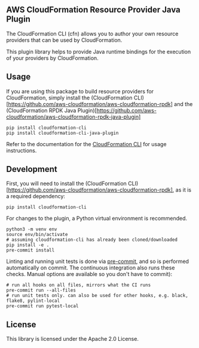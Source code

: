 ## AWS CloudFormation Resource Provider Java Plugin

The CloudFormation CLI (cfn) allows you to author your own resource providers that can be used by CloudFormation.

This plugin library helps to provide Java runtime bindings for the execution of your providers by CloudFormation.

Usage
-----

If you are using this package to build resource providers for CloudFormation, simply install the (CloudFormation CLI)[https://github.com/aws-cloudformation/aws-cloudformation-rpdk] and the (CloudFormation RPDK Java Plugin)[https://github.com/aws-cloudformation/aws-cloudformation-rpdk-java-plugin]

```
pip install cloudformation-cli
pip install cloudformation-cli-java-plugin
```

Refer to the documentation for the [CloudFormation CLI](https://github.com/aws-cloudformation/aws-cloudformation-rpdk) for usage instructions.

Development
-----------

First, you will need to install the (CloudFormation CLI)[https://github.com/aws-cloudformation/aws-cloudformation-rpdk], as it is a required dependency:

```
pip install cloudformation-cli
```

For changes to the plugin, a Python virtual environment is recommended.

```
python3 -m venv env
source env/bin/activate
# assuming cloudformation-cli has already been cloned/downloaded
pip install -e .
pre-commit install
```

Linting and running unit tests is done via [pre-commit](https://pre-commit.com/), and so is performed automatically on commit. The continuous integration also runs these checks. Manual options are available so you don't have to commit):

```
# run all hooks on all files, mirrors what the CI runs
pre-commit run --all-files
# run unit tests only. can also be used for other hooks, e.g. black, flake8, pylint-local
pre-commit run pytest-local
```

License
-------

This library is licensed under the Apache 2.0 License.
